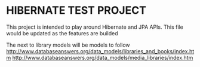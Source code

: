 # HIBERNATE TEST PROJECT

This project is intended to play around Hibernate and JPA APIs.
This file would be updated as the features are builded

The next to library models will be models to follow
http://www.databaseanswers.org/data_models/libraries_and_books/index.htm
http://www.databaseanswers.org/data_models/media_libraries/index.htm
